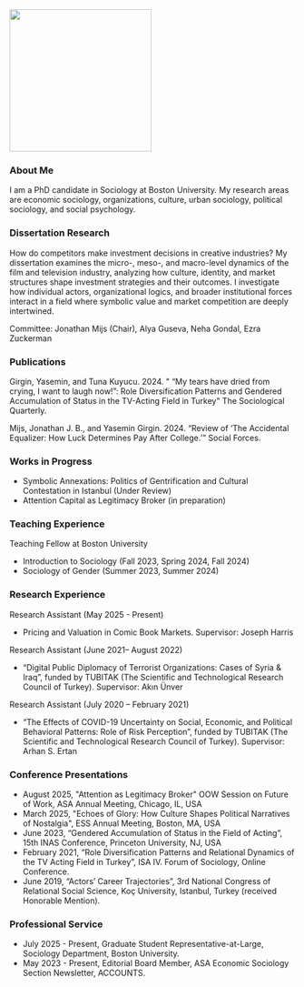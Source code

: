
<img src="https://user-images.githubusercontent.com/101941078/192922194-5a75ba70-42a1-4767-9948-b1908ff122dd.jpg" width="250">

### About Me

I am a PhD candidate in Sociology at Boston University. My research areas are economic sociology, organizations, culture, urban sociology, political sociology, and social psychology. 

### Dissertation Research
How do competitors make investment decisions in creative industries? My dissertation examines the micro-, meso-, and macro-level dynamics of the film and television industry, analyzing how culture, identity, and market structures shape investment strategies and their outcomes. I investigate how individual actors, organizational logics, and broader institutional forces interact in a field where symbolic value and market competition are deeply intertwined.

Committee: Jonathan Mijs (Chair), Alya Guseva, Neha Gondal, Ezra Zuckerman

### Publications
Girgin, Yasemin, and Tuna Kuyucu. 2024. " “My tears have dried from crying, I want to laugh now!”: Role Diversification Patterns and Gendered Accumulation of Status in the TV-Acting Field in Turkey" The Sociological Quarterly. 

Mijs, Jonathan J. B., and Yasemin Girgin. 2024. “Review of ‘The Accidental Equalizer: How Luck Determines Pay After College.’” Social Forces.

### Works in Progress
- Symbolic Annexations: Politics of Gentrification and Cultural Contestation in Istanbul (Under Review)
- Attention Capital as Legitimacy Broker (in preparation)

### Teaching Experience
Teaching Fellow at Boston University 
- Introduction to Sociology (Fall 2023, Spring 2024, Fall 2024)
- Sociology of Gender (Summer 2023, Summer 2024)
  
### Research Experience	
Research Assistant (May 2025 - Present)
- Pricing and Valuation in Comic Book Markets. Supervisor: Joseph Harris

Research Assistant (June 2021– August 2022)
- “Digital Public Diplomacy of Terrorist Organizations: Cases of Syria & Iraq”, funded by TUBITAK (The Scientific and Technological Research Council of Turkey).  Supervisor: Akın Ünver
  
Research Assistant (July 2020 – February 2021)
- “The Effects of COVID-19 Uncertainty on Social, Economic, and Political Behavioral Patterns: Role of Risk Perception”, funded by TUBITAK (The Scientific and Technological Research Council of Turkey). Supervisor: Arhan S. Ertan

### Conference Presentations
- August 2025, "Attention as Legitimacy Broker" OOW Session on Future of Work, ASA Annual Meeting, Chicago, IL, USA
- March 2025, "Echoes of Glory: How Culture Shapes Political Narratives of Nostalgia", ESS Annual Meeting, Boston, MA, USA
- June 2023, “Gendered Accumulation of Status in the Field of Acting”, 15th INAS Conference, Princeton University, NJ, USA
- February 2021, “Role Diversification Patterns and Relational Dynamics of the TV Acting Field in Turkey”, ISA IV. Forum of Sociology, Online Conference.
- June 2019, “Actors’ Career Trajectories”, 3rd National Congress of Relational Social Science, Koç University, Istanbul, Turkey (received Honorable Mention).

### Professional Service	
- July 2025 - Present, Graduate Student Representative-at-Large, Sociology Department, Boston University.
- May  2023 - Present, Editorial Board Member, ASA Economic Sociology Section Newsletter, ACCOUNTS.

